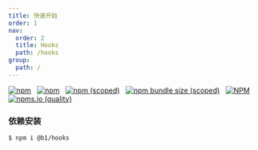 ```yaml
---
title: 快速开始
order: 1
nav:
  order: 2
  title: Hooks
  path: /hooks
group:
  path: /
---
```


[![npm](https://img.shields.io/npm/dw/@b1/hooks?label=%E4%B8%8B%E8%BD%BD%E9%87%8F)](https://npmjs.com/package/@b1/hooks)
&nbsp;
[![npm](https://img.shields.io/npm/dm/@b1/hooks?label=%E4%B8%8B%E8%BD%BD%E9%87%8F)](https://npmjs.com/package/@b1/hooks)
&nbsp;
[![npm (scoped)](https://img.shields.io/npm/v/@b1/hooks)](https://npmjs.com/package/@b1/hooks)
&nbsp;
[![npm bundle size (scoped)](https://img.shields.io/bundlephobia/min/@b1/hooks)](https://npmjs.com/package/@b1/hooks)
&nbsp;
[![NPM](https://img.shields.io/npm/l/@b1/hooks)](https://npmjs.com/package/@b1/hooks)
&nbsp;
[![npms.io (quality)](https://img.shields.io/npms-io/quality-score/@b1/hooks)](https://npmjs.com/package/@b1/hooks)

### 依赖安装

```bash
$ npm i @b1/hooks
```
